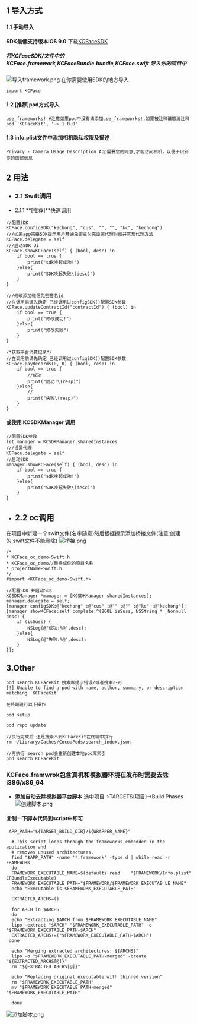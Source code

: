 

## 1 导入方式
#### 1.1 手动导入
**SDK最低支持版本iOS 9.0**
下载[KCFaceSDK]([https://github.com/SunShineLOL/KCFaceSDK](https://github.com/SunShineLOL/KCFaceSDK)"ss" )

##### 将KCFaseSDK/文件中的KCFace.framework,KCFaceBundle.bundle,KCFace.swift 导入你的项目中
![导入framework.png](https://upload-images.jianshu.io/upload_images/4277317-384920b44da27001.png?imageMogr2/auto-orient/strip%7CimageView2/2/w/1240)
在你需要使用SDK的地方导入
```
import KCFace
```
#### 1.2 [推荐]pod方式导入
```
use_frameworks! #注意如果pod中没有请添加use_frameworks!,如果被注释请取消注释
pod 'KCFaceKit', '~> 1.0.0'
```
#### 1.3 info.plist文件中添加相机隐私权限及描述
```
Privacy - Camera Usage Description App需要您的同意,才能访问相机，以便于识别你的面部信息
```

## 2 用法
- ### 2.1 Swift调用
- 2.1.1 **[推荐]**快速调用
```
//配置SDK
KCFace.configSDK("kechong", "cus", "", "", "kc", "kechong")
///如果app需要SDK提示用户开通免密支付需设置代理对线并实现代理方法
KCFace.delegate = self
///启动SDK Ui
KCFace.showKCFace(self) { (bool, desc) in
    if bool == true {
        print("sdk唤起成功!")
    }else{
        print("SDK唤起失败\(desc)")
    }
}
```
```
///修改添加微信免密签名id
//在调用前请先确定 已经调用过configSDK()配置SDK参数
KCFace.updateContractId("contractId") { (bool) in
    if bool == true {
        print("修改成功!")
    }else{
        print("修改失败")
    }
}
```
```
/*获取平台消费记录*/
//在调用前请先确定 已经调用过configSDK()配置SDK参数 
KCFace.payRecords(0, 0) { (bool, resp) in
    if bool == true {
        //成功
        print("成功!\(resp)")
    }else{
        //
        print("失败\(resp)")
    }
}
```
#### 或使用 **KCSDKManager** 调用
```
//配置SDK参数
let manager = KCSDKManager.sharedInstances
///设置代理
KCFace.delegate = self
//启动SDK
manager.showKCFace(self) { (bool, desc) in
    if bool == true {
        print("sdk唤起成功!")
    }else{
        print("SDK唤起失败\(desc)")
    }
}
```
- ## 2.2 oc调用
在项目中新建一个swift文件(名字随意)然后根据提示添加桥接文件(注意:创建的.swift文件不能删除)
![桥接.png](https://upload-images.jianshu.io/upload_images/4277317-f82f4345516e219a.png?imageMogr2/auto-orient/strip%7CimageView2/2/w/1240)
```
/*
* KCFace_oc_demo-Swift.h 
* KCFace_oc_demo//替换成你的项目名称
* projectName-Swift.h
*/
#import <KCFace_oc_demo-Swift.h>
```
```
//配置SDK 并启动SDK
KCSDKManager *manager = [KCSDKManager sharedInstances];
manager.delegate = self;
[manager configSDK:@"kechong" :@"cus" :@"" :@"" :@"kc" :@"kechong"];
[manager showKCFace:self complete:^(BOOL isSuss, NSString * _Nonnull desc) {
    if (isSuss) {
        NSLog(@"成功:%@",desc);
    }else{
        NSLog(@"失败:%@",desc);
    }
}];
```
## 3.Other

```
pod search KCFaceKit 搜索库提示错误/或者搜索不到
[!] Unable to find a pod with name, author, summary, or description matching `KCFaceKit`
```
```
在终端进行以下操作

pod setup

pod repo update

//执行完成后 还是搜索不到KCFaceKit在终端中执行 
rm ~/Library/Caches/CocoaPods/search_index.json

//再执行 search pod会重新创建本地pod库索引
pod search KCFaceKit

```
### KCFace.framwrok包含真机和模拟器环境在发布时需要去除i386/x86_64 
- **添加自动去除模拟器平台脚本**
选中项目->TARGETS(项目)->Build Phases
![创建脚本.png](https://upload-images.jianshu.io/upload_images/4277317-354548527303e744.png?imageMogr2/auto-orient/strip%7CimageView2/2/w/1240)
#### 复制一下脚本代码到script中即可
```
 APP_PATH="${TARGET_BUILD_DIR}/${WRAPPER_NAME}"
 
  # This script loops through the frameworks embedded in the application and
  # removes unused architectures.
  find "$APP_PATH" -name '*.framework' -type d | while read -r FRAMEWORK
  do
  FRAMEWORK_EXECUTABLE_NAME=$(defaults read    "$FRAMEWORK/Info.plist" CFBundleExecutable)
  FRAMEWORK_EXECUTABLE_PATH="$FRAMEWORK/$FRAMEWORK_EXECUTAB LE_NAME"
  echo "Executable is $FRAMEWORK_EXECUTABLE_PATH"
 
  EXTRACTED_ARCHS=()
 
  for ARCH in $ARCHS
  do
  echo "Extracting $ARCH from $FRAMEWORK_EXECUTABLE_NAME"
  lipo -extract "$ARCH" "$FRAMEWORK_EXECUTABLE_PATH" -o       "$FRAMEWORK_EXECUTABLE_PATH-$ARCH"
  EXTRACTED_ARCHS+=("$FRAMEWORK_EXECUTABLE_PATH-$ARCH")
 done
 
  echo "Merging extracted architectures: ${ARCHS}"
  lipo -o "$FRAMEWORK_EXECUTABLE_PATH-merged" -create   "${EXTRACTED_ARCHS[@]}"
  rm "${EXTRACTED_ARCHS[@]}"
 
  echo "Replacing original executable with thinned version"
  rm "$FRAMEWORK_EXECUTABLE_PATH"
  mv "$FRAMEWORK_EXECUTABLE_PATH-merged"    "$FRAMEWORK_EXECUTABLE_PATH"
 
  done
```
![添加脚本.png](https://upload-images.jianshu.io/upload_images/4277317-4fc64a226b83ba7d.png?imageMogr2/auto-orient/strip%7CimageView2/2/w/1240)
